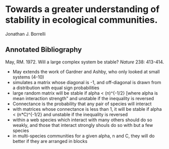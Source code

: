 # Towards a greater understanding of stability in ecological communities.  
Jonathan J. Borrelli

## Annotated Bibliography

May, RM. 1972. Will a large complex system be stable? _Nature_ 238: 413-414. 

- May extends the work of Gardner and Ashby, who only looked at small systems (4-10)
- simulates a matrix whose diagonal is -1, and off-diagonal is drawn from a distribution with equal sign probabilities
- large random matrix will be stable if alpha < (n)^{-1/2} [where alpha is mean interaction strength" and unstable if the inequality is reversed
- Connectance is the probability that any pair of species will interact
- with matrices whose connectance is less than 1, it will be stable if alpha < (n*C)^{-1/2} and unstable if the inequality is reversed
- within a web species which interact with many others should do so weakly, and those that interact strongly shouls do so with but a few species
- in multi-species communities for a given alpha, n and C, they will do better if they are arranged in blocks


